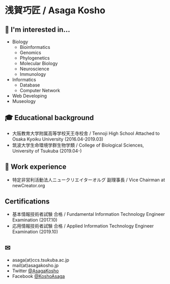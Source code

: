 # 浅賀巧匠 / Asaga Kosho 

## 🌱 I'm interested in...
- Biology
  - Bioinformatics
  - Genomics
  - Phylogenetics
  - Molecular Biology
  - Neuroscience
  - Immunology
- Informatics
  - Database
  - Computer Network
- Web Developing
- Museology

## 🎓️ Educational background
- 大阪教育大学附属高等学校天王寺校舎 / Tennoji High School Attached to Osaka Kyoiku University (2016.04-2019.03)
- 筑波大学生命環境学群生物学類 / College of Biological Sciences, University of Tsukuba (2019.04-)

## 💼 Work experience
- 特定非営利活動法人ニュークリエイターオルグ 副理事長 / Vice Chairman at newCreator.org

## Certifications
- 基本情報技術者試験 合格 / Fundamental Information Technology Engineer Examination (2017.10)
- 応用情報技術者試験 合格 / Applied Information Technology Engineer Examination (2019.10)

## ✉
- asaga(at)ccs.tsukuba.ac.jp
- mail(at)asagakosho.jp
- Twitter [@AsagaKosho](https://twitter.com/AsagaKosho)
- Facebook [@KoshoAsaga](https://facebook.com/KoshoAsaga)

<!--
**AsagaKosho/AsagaKosho** is a ✨ _special_ ✨ repository because its `README.md` (this file) appears on your GitHub profile.

Here are some ideas to get you started:

- 🔭 I’m currently working on ...
- 🌱 I’m currently learning ...
- 👯 I’m looking to collaborate on ...
- 🤔 I’m looking for help with ...
- 💬 Ask me about ...
- 📫 How to reach me: ...
- 😄 Pronouns: ...
- ⚡ Fun fact: ...
-->
